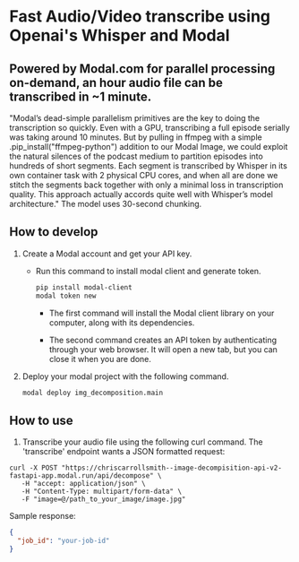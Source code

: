 # Fast Audio/Video transcribe using Openai's Whisper and Modal

## Powered by Modal.com for parallel processing on-demand, an hour audio file can be transcribed in ~1 minute.

"Modal’s dead-simple parallelism primitives are the key to doing the transcription so quickly. Even with a GPU, transcribing a full episode serially was taking around 10 minutes. But by pulling in ffmpeg with a simple .pip_install("ffmpeg-python") addition to our Modal Image, we could exploit the natural silences of the podcast medium to partition episodes into hundreds of short segments. Each segment is transcribed by Whisper in its own container task with 2 physical CPU cores, and when all are done we stitch the segments back together with only a minimal loss in transcription quality. This approach actually accords quite well with Whisper’s model architecture." The model uses 30-second chunking.

## How to develop

1. Create a Modal account and get your API key.

   - Run this command to install modal client and generate token.

     ```bash
     pip install modal-client
     modal token new
     ```

     - The first command will install the Modal client library on your computer, along with its dependencies.

     - The second command creates an API token by authenticating through your web browser. It will open a new tab, but you can close it when you are done.

2. Deploy your modal project with the following command.

   ```bash
   modal deploy img_decomposition.main
   ```

## How to use

1. Transcribe your audio file using the following curl command. The 'transcribe' endpoint wants a JSON formatted request:

  ```curl
  curl -X POST "https://chriscarrollsmith--image-decompisition-api-v2-fastapi-app.modal.run/api/decompose" \
     -H "accept: application/json" \
     -H "Content-Type: multipart/form-data" \
     -F "image=@/path_to_your_image/image.jpg"
  ```

   Sample response:

   ```json
   {
     "job_id": "your-job-id"
   }
   ```

